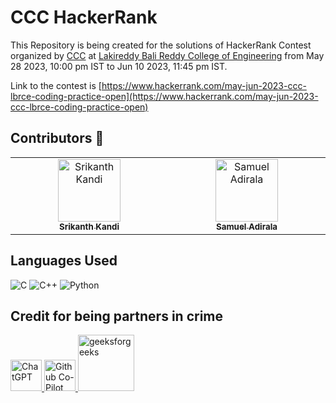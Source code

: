 # CCC HackerRank

This Repository is being created for the solutions of HackerRank Contest organized by [CCC](https://ccc.training/) at [Lakireddy Bali Reddy College of Engineering](https://lbrce.ac.in/) from May 28 2023, 10:00 pm IST to Jun 10 2023, 11:45 pm IST.

Link to the contest is [https://www.hackerrank.com/may-jun-2023-ccc-lbrce-coding-practice-open](https://www.hackerrank.com/may-jun-2023-ccc-lbrce-coding-practice-open)

## Contributors 🚀

<table>
  <tbody>
    <tr>
      <td align="center" valign="top" width="14.28%"><a href="http://www.github.com/srikanth-kandi"><img src="https://avatars.githubusercontent.com/u/87417638?v=4?s=100" width="100px;" alt="Srikanth Kandi"/><br /><sub><b>Srikanth Kandi</b></sub></a></td>
      <td align="center" valign="top" width="14.28%"><a href="http://www.github.com/samuel656"><img src="https://avatars.githubusercontent.com/u/84395570?v=4?s=100" width="100px;" alt="Samuel Adirala"/><br /><sub><b>Samuel Adirala</b></sub></a></td>
    </tr>
  </tbody>
</table>

## Languages Used

![C](https://img.shields.io/badge/C-00599C?style=for-the-badge&logo=c&logoColor=white)
![C++](https://img.shields.io/badge/C++-00599C?style=for-the-badge&logo=c%2B%2B&logoColor=white)
![Python](https://img.shields.io/badge/Python3-3776AB?style=for-the-badge&logo=python&logoColor=white)

## Credit for being partners in crime 

<p align="left">
  <a  href="https://openai.com/blog/chatgpt" target="_blank">
  <img width="50" src="https://img.uxwing.com/wp-content/themes/uxwing/download/brands-social-media/chatgpt-icon.svg" alt="ChatGPT">
  </a>
  <a href="https://github.com/features/copilot" target="_blank">
  <img width="50" src="https://github.gallerycdn.vsassets.io/extensions/github/copilot/1.77.9225/1677787102885/Microsoft.VisualStudio.Services.Icons.Default" alt="Github Co-Pilot">
  </a>
  <a href="https://www.geeksforgeeks.org" target="_blank">
    <img width="90" src="https://upload.wikimedia.org/wikipedia/commons/thumb/4/43/GeeksforGeeks.svg/77px-GeeksforGeeks.svg.png" alt="geeksforgeeks"/>
  </a>
</p>
